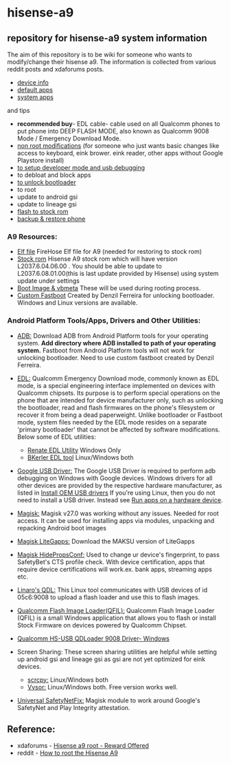 # hisense-a9

## repository for hisense-a9 system information 

The aim of this repository is to be wiki for someone who wants to modify/change their hisense a9.
The information is collected from various reddit posts and xdaforums posts.


- [device info](https://github.com/aimindseye/hisense-a9/blob/main/deviceInfo.md)
- [default apps](https://github.com/aimindseye/hisense-a9/blob/main/defaultApps.md)
- [system apps](https://github.com/aimindseye/hisense-a9/blob/main/sysApps.md)


and tips 
- **recommended buy**- EDL cable- cable used on all Qualcomm phones to put phone into DEEP FLASH MODE, also known as Qualcomm 9008 Mode / Emergency Download Mode. 
- [non root modifications](https://github.com/aimindseye/hisense-a9/blob/main/non-root-mods.md) (for someone who just wants basic changes like access to keyboard, eink brower. eink reader, other apps without Google Playstore install)
- [to setup developer mode and usb debugging](https://github.com/aimindseye/hisense-a9/blob/main/devmodeusbdebug.md)
- to debloat and block apps
- [to unlock bootloader](https://github.com/aimindseye/hisense-a9/blob/main/unlockbootloader.md)
- to root
- update to android gsi
- update to lineage gsi
- [flash to stock rom](https://github.com/aimindseye/hisense-a9/blob/main/flashstockrom.md)
- [backup & restore phone](https://github.com/aimindseye/hisense-a9/blob/main/backuprestore.md)


### A9 Resources:
- [Elf file]( https://drive.google.com/file/d/16tMxSO-fa9BHyBZqoZD7rywGcmyZC_aW/view?usp=drive_link) FireHose Elf file for A9 (needed for restoring to stock rom)
- [Stock rom](https://drive.google.com/drive/folders/1_5PvcvgA9TltEU_XwmiL-t2Eh0VM6C40?usp=drive_link) Hisense A9 stock rom which will have version L2037.6.04.06.00 . You should be able to update to L2037.6.08.01.00(this is last update provided by Hisense) using system update under settings
- [Boot Image & vbmeta](https://drive.google.com/drive/folders/1lSOJqfIWaUJ9EnchshKYnNoZNrFZNY9g?usp=drive_link) These will be used during rooting process.
- [Custom Fastboot](https://drive.google.com/drive/folders/1TB3I6_ejs7Y8GyEumty0aDFiJvycEgWH?usp=drive_link) Created by Denzil Ferreira for unlocking bootloader. Windows and Linux versions are available.

### Android Platform Tools/Apps, Drivers and Other Utilities:

- [ADB:](https://developer.android.com/tools/releases/platform-tools) Download ADB from Android Platform tools for your operating system. **Add directory where ADB installed to path of your operating system.** Fastboot from Android Platform tools will not work for unlocking bootloader. Need to use custom fastboot created by Denzil Ferreira.
- [EDL:](https://wiki.bananahackers.net/en/guides/edl) Qualcomm Emergency Download mode, commonly known as EDL mode, is a special engineering interface implemented on devices with Qualcomm chipsets. Its purpose is to perform special operations on the phone that are intended for device manufacturer only, such as unlocking the bootloader, read and flash firmwares on the phone's filesystem or recover it from being a dead paperweight. Unlike bootloader or Fastboot mode, system files needed by the EDL mode resides on a separate 'primary bootloader' that cannot be affected by software modifications. Below some of EDL utilities:
  - [Renate EDL Utility](http://www.temblast.com/edl.htm) Windows Only
  - [BKerler EDL tool](https://github.com/bkerler/edl) Linux/Windows both
    
- [Google USB Driver:](https://developer.android.com/studio/run/win-usb) The Google USB Driver is required to perform adb debugging on Windows with Google devices. Windows drivers for all other devices are provided by the respective hardware manufacturer, as listed in [Install OEM USB drivers](https://developer.android.com/studio/run/oem-usb) If you're using Linux, then you do not need to install a USB driver. Instead see [Run apps on a hardware device](https://developer.android.com/studio/run/device).
- [Magisk:](https://github.com/topjohnwu/Magisk) Magisk v27.0 was working without any issues. Needed for root access. It can be used for installing apps via modules, unpacking and repacking Android boot images
- [Magisk LiteGapps:](https://sourceforge.net/projects/litegapps/files/litegapps/arm64/) Download the MAKSU version of LiteGapps
- [Magisk HidePropsConf:](https://github.com/Magisk-Modules-Repo/MagiskHidePropsConf/releases) Used to change ur device's fingerprint, to pass SafetyBet's CTS profile check. With device certification, apps that require device certifications will work.ex. bank apps, streaming apps etc.
- [Linaro's QDL:](https://git.codelinaro.org/linaro/qcomlt/qdl) This Linux tool communicates with USB devices of id 05c6:9008 to upload a flash loader and use this to flash images.
- [Qualcomm Flash Image Loader(QFIL):](https://qfiltool.com/qfil-tool-v2-0-3-5) Qualcomm Flash Image Loader (QFIL) is a small Windows application that allows you to flash or install Stock Firmware on devices powered by Qualcomm Chipset.
- [Qualcomm HS-USB QDLoader 9008 Driver- Windows](https://gsmusbdrivers.com/download/qualcomm-hs-usb-qdloader-9008-driver-64-bit-windows/)
- Screen Sharing: These screen sharing utilities are helpful while setting up android gsi and lineage gsi as gsi are not yet optimized for eink devices.
  - [scrcpy:](https://github.com/Genymobile/scrcpy/tree/master) Linux/Windows both
  - [Vysor:](https://www.vysor.io/) Linux/Windows both. Free version works well.

- [Universal SafetyNetFix:](https://github.com/kdrag0n/safetynet-fix/releases) Magisk module to work around Google's SafetyNet and Play Integrity attestation.

## Reference:
- xdaforums - [Hisense a9 root - Reward Offered](https://xdaforums.com/t/hisense-a9-root-reward-offered-snapdragon-662.4495809/)
- reddit - [How to root the Hisense A9](https://www.reddit.com/r/eink/comments/16tpr96/guide_how_to_root_the_hisense_a9/)
